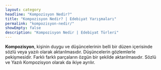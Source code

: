 ```yaml
---
layout: category
headline: "Kompozisyon Nedir?"
title: "Kompozisyon Nedir? | Edebiyat Yarışmaları"
permalink: "kompozisyon-nedir/"
showEmpty: false
description: "Kompozisyon Nedir | Edebiyat Türleri"
---
```


<strong>Kompozisyon</strong>, kişinin duygu ve düşüncelerinin belli bir düzen içerisinde sözlü veya yazılı olarak aktarılmasıdır. Düşüncelerin gözlemlerle pekişmesidir. Farklı farklı parçaların özgün bir şekilde aktarılmasıdır. Sözlü ve Yazılı Kompozisyon olarak da ikiye ayrılır.